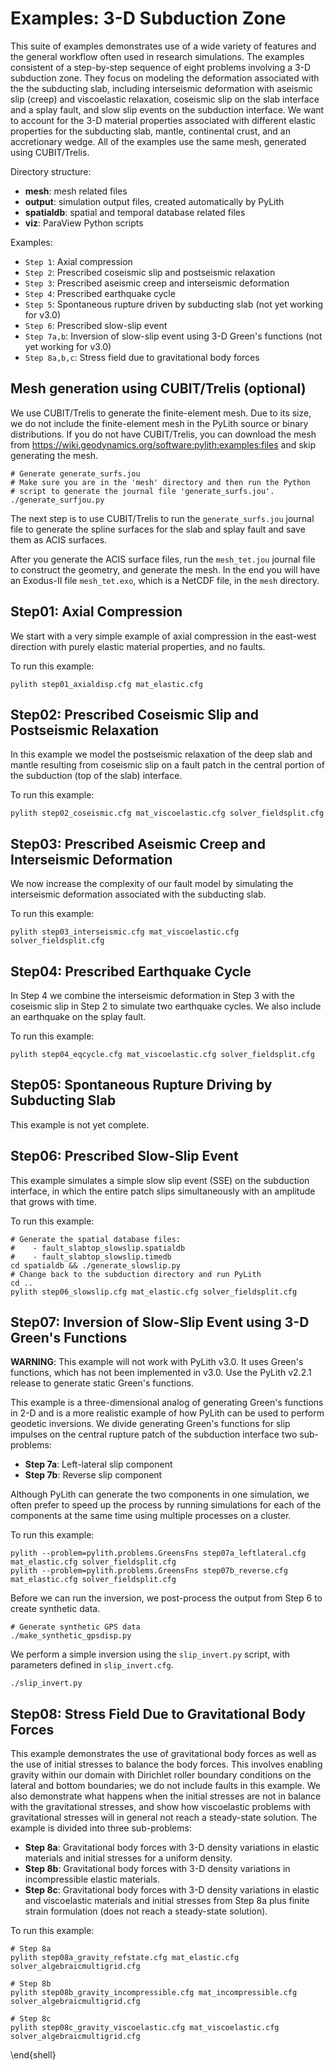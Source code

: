 # Examples: 3-D Subduction Zone

This suite of examples demonstrates use of a wide variety of features
and the general workflow often used in research simulations.  The
examples consistent of a step-by-step sequence of eight problems
involving a 3-D subduction zone. They focus on modeling the
deformation associated with the the subducting slab, including
interseismic deformation with aseismic slip (creep) and viscoelastic
relaxation, coseismic slip on the slab interface and a splay fault,
and slow slip events on the subduction interface. We want to account
for the 3-D material properties associated with different elastic
properties for the subducting slab, mantle, continental crust, and an
accretionary wedge. All of the examples use the same mesh, generated
using CUBIT/Trelis.

Directory structure:
* **mesh**: mesh related files
* **output**: simulation output files, created automatically by PyLith
* **spatialdb**: spatial and temporal database related files
* **viz**: ParaView Python scripts

Examples:

* `Step 1`: Axial compression
* `Step 2`: Prescribed coseismic slip and postseismic relaxation
* `Step 3`: Prescribed aseismic creep and interseismic deformation
* `Step 4`: Prescribed earthquake cycle
* `Step 5`: Spontaneous rupture driven by subducting slab (not yet working for v3.0)
* `Step 6`: Prescribed slow-slip event
* `Step 7a,b`: Inversion of slow-slip event using 3-D Green's functions (not yet working for v3.0)
* `Step 8a,b,c`: Stress field due to gravitational body forces


## Mesh generation using CUBIT/Trelis (optional)

We use CUBIT/Trelis to generate the finite-element mesh. Due to its
size, we do not include the finite-element mesh in the PyLith source
or binary distributions. If you do not have CUBIT/Trelis, you can
download the mesh from
https://wiki.geodynamics.org/software:pylith:examples:files and skip
generating the mesh.

```
# Generate generate_surfs.jou
# Make sure you are in the 'mesh' directory and then run the Python
# script to generate the journal file 'generate_surfs.jou'.
./generate_surfjou.py
```

The next step is to use CUBIT/Trelis to run the `generate_surfs.jou`
journal file to generate the spline surfaces for the slab and splay
fault and save them as ACIS surfaces.

After you generate the ACIS surface files, run the `mesh_tet.jou`
journal file to construct the geometry, and generate the mesh. In the
end you will have an Exodus-II file `mesh_tet.exo`, which is a NetCDF
file, in the `mesh` directory.


## Step01: Axial Compression

We start with a very simple example of axial compression in the
east-west direction with purely elastic material properties, and no
faults. 

To run this example:
```
pylith step01_axialdisp.cfg mat_elastic.cfg
```


## Step02: Prescribed Coseismic Slip and Postseismic Relaxation

In this example we model the postseismic relaxation of the deep slab
and mantle resulting from coseismic slip on a fault patch in the
central portion of the subduction (top of the slab) interface. 

To run this example:

```
pylith step02_coseismic.cfg mat_viscoelastic.cfg solver_fieldsplit.cfg
```


## Step03: Prescribed Aseismic Creep and Interseismic Deformation

We now increase the complexity of our fault model by simulating the
interseismic deformation associated with the subducting slab.

To run this example:
```
pylith step03_interseismic.cfg mat_viscoelastic.cfg solver_fieldsplit.cfg
```


## Step04: Prescribed Earthquake Cycle

In Step 4 we combine the interseismic deformation in Step 3 with the
coseismic slip in Step 2 to simulate two earthquake cycles. We also
include an earthquake on the splay fault.

To run this example:
```
pylith step04_eqcycle.cfg mat_viscoelastic.cfg solver_fieldsplit.cfg
```

## Step05: Spontaneous Rupture Driving by Subducting Slab

This example is not yet complete.

## Step06: Prescribed Slow-Slip Event

This example simulates a simple slow slip event (SSE) on the
subduction interface, in which the entire patch slips simultaneously
with an amplitude that grows with time. 

To run this example:
```
# Generate the spatial database files: 
#    - fault_slabtop_slowslip.spatialdb
#    - fault_slabtop_slowslip.timedb
cd spatialdb && ./generate_slowslip.py
# Change back to the subduction directory and run PyLith
cd ..
pylith step06_slowslip.cfg mat_elastic.cfg solver_fieldsplit.cfg
```


## Step07: Inversion of Slow-Slip Event using 3-D Green's Functions

**WARNING**: This example will not work with PyLith v3.0. It uses
Green's functions, which has not been implemented in v3.0. Use
the PyLith v2.2.1 release to generate static Green's functions.

This example is a three-dimensional analog of generating Green's
functions in 2-D and is a more realistic example of how PyLith can be
used to perform geodetic inversions. We divide generating Green's
functions for slip impulses on the central rupture patch of the
subduction interface two sub-problems:

  * **Step 7a**: Left-lateral slip component
  * **Step 7b**: Reverse slip component

Although PyLith can generate the two components in one simulation, we
often prefer to speed up the process by running simulations for each
of the components at the same time using multiple processes on a
cluster.

To run this example:
```
pylith --problem=pylith.problems.GreensFns step07a_leftlateral.cfg mat_elastic.cfg solver_fieldsplit.cfg
pylith --problem=pylith.problems.GreensFns step07b_reverse.cfg mat_elastic.cfg solver_fieldsplit.cfg
```

Before we can run the inversion, we post-process the output from Step
6 to create synthetic data. 
```
# Generate synthetic GPS data
./make_synthetic_gpsdisp.py
```

We perform a simple inversion using the `slip_invert.py` script,
with parameters defined in `slip_invert.cfg`.
```
./slip_invert.py
```


## Step08: Stress Field Due to Gravitational Body Forces

This example demonstrates the use of gravitational body forces as well
as the use of initial stresses to balance the body forces. This
involves enabling gravity within our domain with Dirichlet roller
boundary conditions on the lateral and bottom boundaries; we do not
include faults in this example.  We also demonstrate what happens when
the initial stresses are not in balance with the gravitational
stresses, and show how viscoelastic problems with gravitational
stresses will in general not reach a steady-state solution. The
example is divided into three sub-problems:

  * **Step 8a**: Gravitational body forces with 3-D density variations
    in elastic materials and initial stresses for a uniform density.
  * **Step 8b**: Gravitational body forces with 3-D density variations
    in incompressible elastic materials.
  * **Step 8c**: Gravitational body forces with 3-D density variations
    in elastic and viscoelastic materials and initial stresses from
    Step 8a plus finite strain formulation (does not reach a
    steady-state solution).

To run this example:
```
# Step 8a
pylith step08a_gravity_refstate.cfg mat_elastic.cfg solver_algebraicmultigrid.cfg

# Step 8b
pylith step08b_gravity_incompressible.cfg mat_incompressible.cfg solver_algebraicmultigrid.cfg

# Step 8c
pylith step08c_gravity_viscoelastic.cfg mat_viscoelastic.cfg solver_algebraicmultigrid.cfg
```

\end{shell}

